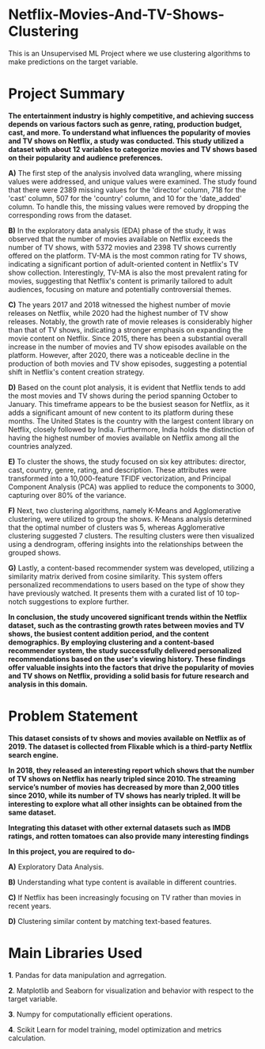 # Netflix-Movies-And-TV-Shows-Clustering
This is an Unsupervised ML Project where we use clustering algorithms to make predictions on the target variable.

# Project Summary

**The entertainment industry is highly competitive, and achieving success depends on various factors such as genre, rating, production budget, cast, and more. To understand what influences the popularity of movies and TV shows on Netflix, a study was conducted. This study utilized a dataset with about 12 variables to categorize movies and TV shows based on their popularity and audience preferences.**

**A)** The first step of the analysis involved data wrangling, where missing values were addressed, and unique values were examined. The study found that there were 2389 missing values for the 'director' column, 718 for the 'cast' column, 507 for the 'country' column, and 10 for the 'date_added' column. To handle this, the missing values were removed by dropping the corresponding rows from the dataset.

**B)** In the exploratory data analysis (EDA) phase of the study, it was observed that the number of movies available on Netflix exceeds the number of TV shows, with 5372 movies and 2398 TV shows currently offered on the platform. TV-MA is the most common rating for TV shows, indicating a significant portion of adult-oriented content in Netflix's TV show collection. Interestingly, TV-MA is also the most prevalent rating for movies, suggesting that Netflix's content is primarily tailored to adult audiences, focusing on mature and potentially controversial themes.

**C)** The years 2017 and 2018 witnessed the highest number of movie releases on Netflix, while 2020 had the highest number of TV show releases. Notably, the growth rate of movie releases is considerably higher than that of TV shows, indicating a stronger emphasis on expanding the movie content on Netflix. Since 2015, there has been a substantial overall increase in the number of movies and TV show episodes available on the platform. However, after 2020, there was a noticeable decline in the production of both movies and TV show episodes, suggesting a potential shift in Netflix's content creation strategy.

**D)** Based on the count plot analysis, it is evident that Netflix tends to add the most movies and TV shows during the period spanning October to January. This timeframe appears to be the busiest season for Netflix, as it adds a significant amount of new content to its platform during these months. The United States is the country with the largest content library on Netflix, closely followed by India. Furthermore, India holds the distinction of having the highest number of movies available on Netflix among all the countries analyzed.

**E)** To cluster the shows, the study focused on six key attributes: director, cast, country, genre, rating, and description. These attributes were transformed into a 10,000-feature TFIDF vectorization, and Principal Component Analysis (PCA) was applied to reduce the components to 3000, capturing over 80% of the variance.

**F)** Next, two clustering algorithms, namely K-Means and Agglomerative clustering, were utilized to group the shows. K-Means analysis determined that the optimal number of clusters was 5, whereas Agglomerative clustering suggested 7 clusters. The resulting clusters were then visualized using a dendrogram, offering insights into the relationships between the grouped shows.

**G)** Lastly, a content-based recommender system was developed, utilizing a similarity matrix derived from cosine similarity. This system offers personalized recommendations to users based on the type of show they have previously watched. It presents them with a curated list of 10 top-notch suggestions to explore further.

**In conclusion, the study uncovered significant trends within the Netflix dataset, such as the contrasting growth rates between movies and TV shows, the busiest content addition period, and the content demographics. By employing clustering and a content-based recommender system, the study successfully delivered personalized recommendations based on the user's viewing history. These findings offer valuable insights into the factors that drive the popularity of movies and TV shows on Netflix, providing a solid basis for future research and analysis in this domain.**

# Problem Statement

**This dataset consists of tv shows and movies available on Netflix as of 2019. The dataset is collected from Flixable which is a third-party Netflix search engine.**

**In 2018, they released an interesting report which shows that the number of TV shows on Netflix has nearly tripled since 2010. The streaming service’s number of movies has decreased by more than 2,000 titles since 2010, while its number of TV shows has nearly tripled. It will be interesting to explore what all other insights can be obtained from the same dataset.**

**Integrating this dataset with other external datasets such as IMDB ratings, and rotten tomatoes can also provide many interesting findings**

**In this project, you are required to do-**

**A)** Exploratory Data Analysis.

**B)** Understanding what type content is available in different countries.

**C)** If Netflix has been increasingly focusing on TV rather than movies in recent years.

**D)** Clustering similar content by matching text-based features.

# Main Libraries Used

**1**. Pandas for data manipulation and agrregation.

**2**. Matplotlib and Seaborn for visualization and behavior with respect to the target variable.

**3**. Numpy for computationally efficient operations.

**4**. Scikit Learn for model training, model optimization and metrics calculation.
